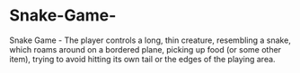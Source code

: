 # Snake-Game-
Snake Game - The player controls a long, thin creature, resembling a snake, which roams around on a bordered plane, picking up food (or some other item), trying to avoid hitting its own tail or the edges of the playing area.
